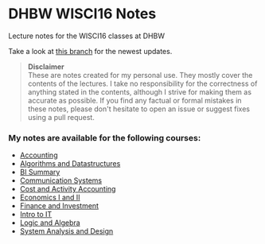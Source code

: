 # DHBW WISCI16 Notes

Lecture notes for the WISCI16 classes at DHBW

Take a look at [this branch](https://github.com/bKiraly/DHBW_WISCI16_Notes/blob/new_no/README.md) for the newest updates.

> **Disclaimer**  
> These are notes created for my personal use. They mostly cover the contents of the lectures. I take no responsibility for the correctness of anything stated in the contents, although I strive for making them as accurate as possible. If you find any factual or formal mistakes in these notes, please don't hesitate to open an issue or suggest fixes using a pull request.

### My notes are available for the following courses:

* [Accounting](https://rawgit.com/bKiraly/DHBW_WISCI16_Notes/new_no/HTML/Accounting.html)
* [Algorithms and Datastructures](https://rawgit.com/bKiraly/DHBW_WISCI16_Notes/new_no/HTML/Algorithms%20and%20Datastructures.html)
* [BI Summary](https://rawgit.com/bKiraly/DHBW_WISCI16_Notes/new_no/HTML/BI%20Summary.html)
* [Communication Systems](https://rawgit.com/bKiraly/DHBW_WISCI16_Notes/new_no/HTML/Communication%20Systems.html)
* [Cost and Activity Accounting](https://rawgit.com/bKiraly/DHBW_WISCI16_Notes/new_no/HTML/Cost%20and%20Activity%20Accounting.html)
* [Economics I and II](https://rawgit.com/bKiraly/DHBW_WISCI16_Notes/new_no/HTML/Econ.html)
* [Finance and Investment](https://rawgit.com/bKiraly/DHBW_WISCI16_Notes/new_no/HTML/Finance%20and%20Investment.html)
* [Intro to IT](https://rawgit.com/bKiraly/DHBW_WISCI16_Notes/new_no/HTML/Intro%20to%20IT.html)
* [Logic and Algebra](https://rawgit.com/bKiraly/DHBW_WISCI16_Notes/new_no/HTML/Logic%20and%20Algebra.html)
* [System Analysis and Design](https://rawgit.com/bKiraly/DHBW_WISCI16_Notes/new_no/HTML/System%20Analysis%20and%20Design.html)
